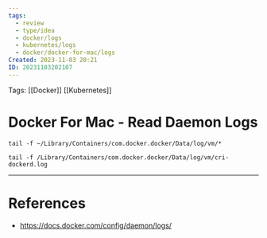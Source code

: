```yaml
---
tags:
  - review
  - type/idea
  - docker/logs
  - kubernetes/logs
  - docker/docker-for-mac/logs
Created: 2023-11-03 20:21
ID: 20231103202107
---
```

Tags: [[Docker]] [[Kubernetes]]

# Docker For Mac - Read Daemon Logs

```console
tail -f ~/Library/Containers/com.docker.docker/Data/log/vm/*
```

```
tail -f /Library/Containers/com.docker.docker/Data/log/vm/cri-dockerd.log
```

---
# References

- https://docs.docker.com/config/daemon/logs/